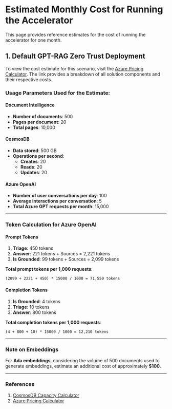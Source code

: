 # Estimated Monthly Cost for Running the Accelerator

This page provides reference estimates for the cost of running the accelerator for one month.

## 1. Default GPT-RAG Zero Trust Deployment

To view the cost estimate for this scenario, visit the [Azure Pricing Calculator](https://azure.com/e/75c446632f8c4c4ba613610d9fb0f68b). The link provides a breakdown of all solution components and their respective costs.

### Usage Parameters Used for the Estimate:

#### Document Intelligence
- **Number of documents**: 500
- **Pages per document**: 20
- **Total pages**: 10,000

#### CosmosDB
- **Data stored**: 500 GB
- **Operations per second**: 
  - **Creates**: 20 
  - **Reads**: 20 
  - **Updates**: 20


#### Azure OpenAI
- **Number of user conversations per day**: 100
- **Average interactions per conversation**: 5
- **Total Azure GPT requests per month**: 15,000

---

### Token Calculation for Azure OpenAI

#### **Prompt Tokens**
1. **Triage**: 450 tokens
2. **Answer**: 221 tokens + Sources = 2,221 tokens
3. **Is Grounded**: 99 tokens + Sources = 2,099 tokens

**Total prompt tokens per 1,000 requests**:
```
(2099 + 2221 + 450) * 15000 / 1000 = 71,550 tokens
```

#### **Completion Tokens**
1. **Is Grounded**: 4 tokens
2. **Triage**: 10 tokens
3. **Answer**: 800 tokens

**Total completion tokens per 1,000 requests**:
```
(4 + 800 + 10) * 15000 / 1000 = 12,210 tokens
```
---

### Note on Embeddings
For **Ada embeddings**, considering the volume of 500 documents used to generate embeddings, estimate an additional cost of approximately **$100**.

---

### References
1. [CosmosDB Capacity Calculator](https://cosmos.azure.com/capacitycalculator/)
2. [Azure Pricing Calculator](https://azure.microsoft.com/en-us/pricing/calculator/)
